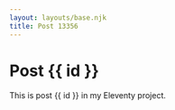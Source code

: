 ```yaml
---
layout: layouts/base.njk
title: Post 13356
---
```


# Post {{ id }}

This is post {{ id }} in my Eleventy project.
